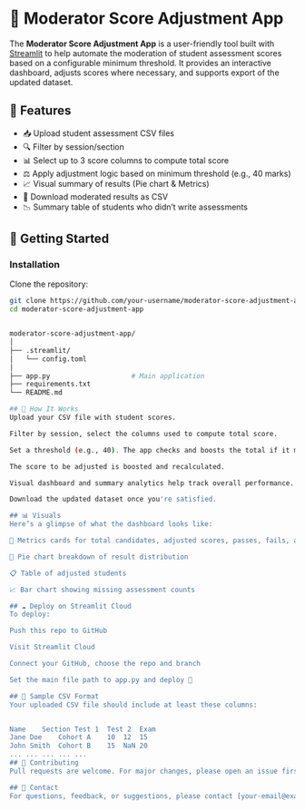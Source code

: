 # 🎯 Moderator Score Adjustment App

The **Moderator Score Adjustment App** is a user-friendly tool built with [Streamlit](https://streamlit.io) to help automate the moderation of student assessment scores based on a configurable minimum threshold. It provides an interactive dashboard, adjusts scores where necessary, and supports export of the updated dataset.

## 🌟 Features

- 📥 Upload student assessment CSV files
- 🔍 Filter by session/section
- 📊 Select up to 3 score columns to compute total score
- ⚖️ Apply adjustment logic based on minimum threshold (e.g., 40 marks)
- 📈 Visual summary of results (Pie chart & Metrics)
- 🧾 Download moderated results as CSV
- 📉 Summary table of students who didn’t write assessments

## 🚀 Getting Started

### Installation

Clone the repository:

```bash
git clone https://github.com/your-username/moderator-score-adjustment-app.git
cd moderator-score-adjustment-app


moderator-score-adjustment-app/
│
├── .streamlit/
│   └── config.toml
│
├── app.py                    # Main application
├── requirements.txt
└── README.md

## 📌 How It Works
Upload your CSV file with student scores.

Filter by session, select the columns used to compute total score.

Set a threshold (e.g., 40). The app checks and boosts the total if it meets the logic.

The score to be adjusted is boosted and recalculated.

Visual dashboard and summary analytics help track overall performance.

Download the updated dataset once you're satisfied.

## 📊 Visuals
Here’s a glimpse of what the dashboard looks like:

🎨 Metrics cards for total candidates, adjusted scores, passes, fails, and non-attempts

🥧 Pie chart breakdown of result distribution

📋 Table of adjusted students

📈 Bar chart showing missing assessment counts

## ☁️ Deploy on Streamlit Cloud
To deploy:

Push this repo to GitHub

Visit Streamlit Cloud

Connect your GitHub, choose the repo and branch

Set the main file path to app.py and deploy 🎉

## 📄 Sample CSV Format
Your uploaded CSV file should include at least these columns:


Name	Section	Test 1	Test 2	Exam
Jane Doe	Cohort A	10	12	15
John Smith	Cohort B	15	NaN	20
...	...	...	...	...
## 🤝 Contributing
Pull requests are welcome. For major changes, please open an issue first to discuss your idea.

## 📧 Contact
For questions, feedback, or suggestions, please contact [your-email@example.com].
